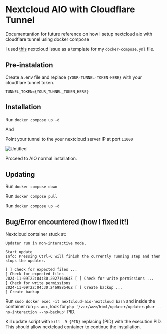 # Nextcloud AIO with Cloudflare Tunnel
Documentantion for future reference on how I setup nextcloud aio with cloudflare tunnel using docker compose

I used [this](https://github.com/nextcloud/all-in-one/discussions/2845) nextcloud issue as a template for my `docker-compose.yml` file.

## Pre-instalation

Create a .env file and replace `{YOUR-TUNNEL-TOKEN-HERE}` with your cloudflare tunnel token.
```
TUNNEL_TOKEN={YOUR_TUNNEL_TOKEN_HERE}
```

## Installation

Run `docker compose up -d`

And

Point your tunnel to the your nextcloud server IP at port `11000`

![Untitled](https://github.com/user-attachments/assets/d3175d51-cd13-4e83-b8ef-595d0450e9b4)

Proceed to AIO normal installation.

## Updating

Run `docker compose down`

Run `docker compose pull`

Run `docker compose up -d`


## Bug/Error encountered (how I fixed it!)

Nextcloud container stuck at:
```
Updater run in non-interactive mode.

Start update
Info: Pressing Ctrl-C will finish the currently running step and then stops the updater.
 
[ ] Check for expected files ...
] Check for expected files
2024-11-09T22:04:30.202716464Z [ ] Check for write permissions ...
] Check for write permissions
2024-11-09T22:04:30.246988546Z [ ] Create backup ...
] Create backup
```

Run `sudo docker exec -it nextcloud-aio-nextcloud bash` and inside the container run `ps aux`, look for `php '/var/www/html/updater/updater.phar --no-interaction --no-backup'` PID.

Kill update script with `kill -9 {PID}` replacing {PID} with the execution PID. This should allow nextcloud container to continue the installation.
